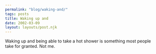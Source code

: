 ```yaml
---
permalink: "blog/waking-and/"
tags: posts
title: Waking up and
date: 2002-03-09
layout: layouts/post.njk
---
```


Waking up and being able to take a hot shower is something most people take for granted. Not me.